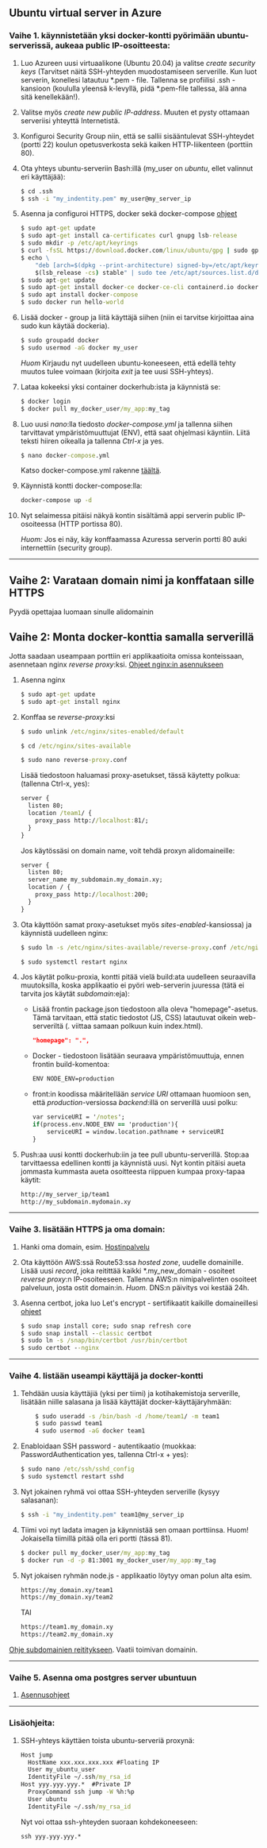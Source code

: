 ## Ubuntu virtual server in Azure

### Vaihe 1. käynnistetään yksi docker-kontti pyörimään ubuntu-serverissä, aukeaa public IP-osoitteesta:

1. Luo Azureen uusi virtuaalikone (Ubuntu 20.04) ja valitse *create security keys* (Tarvitset näitä SSH-yhteyden muodostamiseen serverille. Kun luot serverin, konellesi latautuu *.pem - file. Tallenna se profiilisi .ssh - kansioon (koululla yleensä k-levyllä, pidä *.pem-file tallessa, älä anna sitä kenellekään!). 
2. Valitse myös *create new public IP-address*. Muuten et pysty ottamaan serveriisi yhteyttä Internetistä.
3. Konfiguroi Security Group niin, että se sallii sisääntulevat SSH-yhteydet (portti 22) koulun opetusverkosta sekä kaiken HTTP-liikenteen (porttiin 80).
4. Ota yhteys ubuntu-serveriin Bash:illä (my_user on *ubuntu*, ellet valinnut eri käyttäjää):

    ```cmd
    $ cd .ssh
    $ ssh -i "my_indentity.pem" my_user@my_server_ip
    ```

5. Asenna ja configuroi HTTPS, docker sekä docker-compose [ohjeet](https://docs.docker.com/engine/install/ubuntu/)

    ```cmd
    $ sudo apt-get update
    $ sudo apt-get install ca-certificates curl gnupg lsb-release
    $ sudo mkdir -p /etc/apt/keyrings
    $ curl -fsSL https://download.docker.com/linux/ubuntu/gpg | sudo gpg --dearmor -o /etc/apt/keyrings/docker.gpg
    $ echo \
        "deb [arch=$(dpkg --print-architecture) signed-by=/etc/apt/keyrings/docker.gpg] https://download.docker.com/linux/ubuntu \
        $(lsb_release -cs) stable" | sudo tee /etc/apt/sources.list.d/docker.list > /dev/null
    $ sudo apt-get update
    $ sudo apt-get install docker-ce docker-ce-cli containerd.io docker-compose-plugin
    $ sudo apt install docker-compose
    $ sudo docker run hello-world
    ```

6. Lisää docker - group ja liitä käyttäjä siihen (niin ei tarvitse kirjoittaa aina sudo kun käytää dockeria).

    ```cmd
    $ sudo groupadd docker
    $ sudo usermod -aG docker my_user
    ```

    *Huom* Kirjaudu nyt uudelleen ubuntu-koneeseen, että edellä tehty muutos tulee voimaan (kirjoita *exit* ja tee uusi SSH-yhteys).

7. Lataa kokeeksi yksi container dockerhub:ista ja käynnistä se:

    ```cmd
    $ docker login
    $ docker pull my_docker_user/my_app:my_tag
    ```

8. Luo uusi *nano*:lla tiedosto *docker-compose.yml* ja tallenna siihen tarvittavat ympäristömuuttujat (ENV), että saat ohjelmasi käyntiin. Liitä teksti hiiren oikealla ja tallenna *Ctrl-x* ja yes.

    ```cmd
    $ nano docker-compose.yml
    ```

    Katso docker-compose.yml rakenne [täältä](../docker/notesdemofull.html).

9. Käynnistä kontti docker-compose:lla:

    ```cmd
    docker-compose up -d
    ```

10. Nyt selaimessa pitäisi näkyä kontin sisältämä appi serverin public IP-osoiteessa (HTTP portissa 80).

    *Huom:* Jos ei näy, käy konffaamassa Azuressa serverin portti 80 auki internettiin (security group).
--- 

## Vaihe 2: Varataan domain nimi ja konffataan sille HTTPS

Pyydä opettajaa luomaan sinulle alidomainin

## Vaihe 2: Monta docker-konttia samalla serverillä

Jotta saadaan useampaan porttiin eri applikaatioita omissa konteissaan, asennetaan nginx *reverse proxy*:ksi. [Ohjeet nginx:in asennukseen](https://www.hostinger.com/tutorials/how-to-set-up-nginx-reverse-proxy/)

1. Asenna nginx

    ```cmd
    $ sudo apt-get update
    $ sudo apt-get install nginx
    ```

2. Konffaa se *reverse-proxy*:ksi

    ```cmd
    $ sudo unlink /etc/nginx/sites-enabled/default
    
    $ cd /etc/nginx/sites-available
    
    $ sudo nano reverse-proxy.conf
    ```
    Lisää tiedostoon haluamasi proxy-asetukset, tässä käytetty polkua: (tallenna Ctrl-x, yes):

    ```cmd
    server {
      listen 80;
      location /team1/ {
        proxy_pass http://localhost:81/;
      }
    }
    ```

    Jos käytössäsi on domain name, voit tehdä proxyn alidomaineille:

    ```cmd
    server {
      listen 80;
      server_name my_subdomain.my_domain.xy;
      location / {
        proxy_pass http://localhost:200;
      }
    } 
    ```

2. Ota käyttöön samat proxy-asetukset myös *sites-enabled*-kansiossa) ja käynnistä uudelleen nginx:

    ```cmd
    $ sudo ln -s /etc/nginx/sites-available/reverse-proxy.conf /etc/nginx/sites-enabled/reverse-proxy.conf

    $ sudo systemctl restart nginx
    ```

3. Jos käytät polku-proxia, kontti pitää vielä build:ata uudelleen seuraavilla muutoksilla, koska applikaatio ei pyöri web-serverin juuressa (tätä ei tarvita jos käytät *subdomain*:eja):

    - Lisää frontin package.json tiedostoon alla oleva "homepage"-asetus. Tämä tarvitaan, että static tiedostot (JS, CSS) latautuvat oikein web-serveriltä (. viittaa samaan polkuun kuin index.html).

        ```json
        "homepage": ".",
        ```
    - Docker - tiedostoon lisätään seuraava ympäristömuuttuja, ennen frontin build-komentoa:
        ```cmd
        ENV NODE_ENV=production 
        ```
    - front:in koodissa määritellään *service URI* ottamaan huomioon sen, että *production*-versiossa *backend*:illä on serverillä uusi polku:
        ```cmd
        var serviceURI = '/notes';
        if(process.env.NODE_ENV == 'production'){
            serviceURI = window.location.pathname + serviceURI
        }
        ```

4. Push:aa uusi kontti dockerhub:iin ja tee pull ubuntu-serverillä. Stop:aa tarvittaessa edellinen kontti ja käynnistä uusi. Nyt kontin pitäisi aueta jommasta kummasta aueta osoitteesta riippuen kumpaa proxy-tapaa käytit:

    ```cmd
    http://my_server_ip/team1
    http://my_subdomain.mydomain.xy
    ```
---

### Vaihe 3. lisätään HTTPS ja oma domain:

1. Hanki oma domain, esim. [Hostinpalvelu](https://www.hostingpalvelu.fi/)

2. Ota käyttöön AWS:ssä Route53:ssa *hosted zone*, uudelle domainille. Lisää uusi *record*, joka reitittää kaikki \*.my_new_domain - osoiteet *reverse proxy*:n IP-osoiteeseen. Tallenna AWS:n nimipalvelinten osoiteet palveluun, josta ostit domain:in.
*Huom.* DNS:n päivitys voi kestää 24h.

3. Asenna certbot, joka luo Let's encrypt - sertifikaatit kaikille domaineillesi [ohjeet](https://certbot.eff.org/instructions?ws=nginx&os=ubuntufocal)

    ```cmd
    $ sudo snap install core; sudo snap refresh core
    $ sudo snap install --classic certbot
    $ sudo ln -s /snap/bin/certbot /usr/bin/certbot
    $ sudo certbot --nginx
    ```
---

### Vaihe 4. listään useampi käyttäjä ja docker-kontti

1. Tehdään uusia käyttäjiä (yksi per tiimi) ja kotihakemistoja serverille, lisätään niille salasana ja lisää käyttäjät docker-käyttäjäryhmään:

    ```cmd
        $ sudo useradd -s /bin/bash -d /home/team1/ -m team1
        $ sudo passwd team1
        4 sudo usermod -aG docker team1
    ```

2. Enabloidaan SSH password - autentikaatio (muokkaa: PasswordAuthentication yes, tallenna Ctrl-x + yes):

    ```cmd
    $ sudo nano /etc/ssh/sshd_config 
    $ sudo systemctl restart sshd
    ```

3. Nyt jokainen ryhmä voi ottaa SSH-yhteyden serverille (kysyy salasanan):

    ```cmd 
    $ ssh -i "my_indentity.pem" team1@my_server_ip
    ```

4. Tiimi voi nyt ladata imagen ja käynnistää sen omaan porttiinsa.
Huom! Jokaisella tiimillä pitää olla eri portti (tässä 81).

    ```cmd
    $ docker pull my_docker_user/my_app:my_tag
    $ docker run -d -p 81:3001 my_docker_user/my_app:my_tag
    ```

5. Nyt jokaisen ryhmän node.js - applikaatio löytyy oman polun alta esim.

    ```cmd
    https://my_domain.xy/team1
    https://my_domain.xy/team2
    ```

    TAI 
    ```cmd
    https://team1.my_domain.xy
    https://team2.my_domain.xy
    ```

[Ohje subdomainien reititykseen](https://ryan.himmelwright.net/post/nginx-subdomain-reverse-proxy/). Vaatii toimivan domainin.

---

### Vaihe 5. Asenna oma postgres server ubuntuun

1. [Asennusohjeet](https://linuxhint.com/install-and-setup-postgresql-database-ubuntu-22-04/)

---

### Lisäohjeita:

1. SSH-yhteys käyttäen toista ubuntu-serveriä proxynä:

    ```cmd
    Host jump
      HostName xxx.xxx.xxx.xxx #Floating IP
      User my_ubuntu_user
      IdentityFile ~/.ssh/my_rsa_id
    Host yyy.yyy.yyy.*  #Private IP
      ProxyCommand ssh jump -W %h:%p
      User ubuntu
      IdentityFile ~/.ssh/my_rsa_id
     ```
    Nyt voi ottaa ssh-yhteyden suoraan kohdekoneeseen:

    ```cmd
    ssh yyy.yyy.yyy.*
    ```

